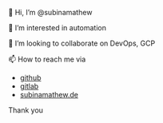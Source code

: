 👋 Hi, I’m @subinamathew


👀 I’m interested in automation

💞️ I’m looking to collaborate on DevOps, GCP

📫 How to reach me via 

- [github](@subinamathew)
- [gitlab](https://gitlab.com/subinamathew)
- [subinamathew.de](https://subinamathew.de)

Thank you
